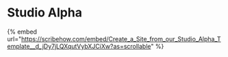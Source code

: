 # Studio Alpha

{% embed url="https://scribehow.com/embed/Create_a_Site_from_our_Studio_Alpha_Template__d_jDy7jLQXqutVybXJCiXw?as=scrollable" %}

